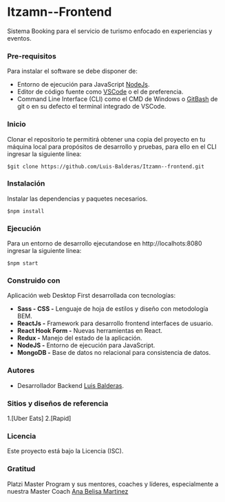 # Itzamn--Frontend
Sistema Booking para el servicio de turismo enfocado en experiencias y eventos.

### Pre-requisitos
Para instalar el software se debe disponer de:
* Entorno de ejecución para JavaScript [NodeJs](https://nodejs.org/es/).
* Editor de código fuente como [VSCode](https://code.visualstudio.com/) o el de preferencia.
* Command Line Interface (CLI) como el CMD  de Windows o  [GitBash](https://git-scm.com/downloads) de git o en su defecto el terminal integrado de VSCode.

### Inicio 
Clonar el repositorio te permitirá obtener una copia del proyecto en tu máquina local para propósitos de desarrollo y pruebas, para ello en el CLI ingresar la siguiente línea:
```
$git clone https://github.com/Luis-Balderas/Itzamn--frontend.git
```
### Instalación 
Instalar las dependencias y paquetes necesarios.
````
$npm install
````
### Ejecución 
Para un entorno de desarrollo ejecutandose en http://localhots:8080 ingresar la siguiente línea:
```
$npm start
```

### Construido con 
Aplicación web Desktop First desarrollada con tecnologías:

*  **Sass - CSS -** Lenguaje de hoja de estilos y diseño con metodología BEM.
*  **ReactJs -** Framework para desarrollo frontend interfaces de usuario.
*  **React Hook Form -** Nuevas herramientas en React.
*  **Redux -** Manejo del estado de la aplicación.
*  **NodeJS -**  Entorno de ejecución para JavaScript.
*  **MongoDB -** Base de datos no relacional para consistencia de datos.


### Autores 
* Desarrollador Backend [Luis Balderas](https://github.com/Luis-Balderas).

###  Sitios y diseños de referencia

1.[Uber Eats]
2.[Rapid]

### Licencia 
Este proyecto está bajo la Licencia (ISC).

### Gratitud 
Platzi Master Program y sus mentores, coaches y líderes, especialmente a nuestra Master Coach   [Ana Belisa Martinez ](https://github.com/anabelisam)
